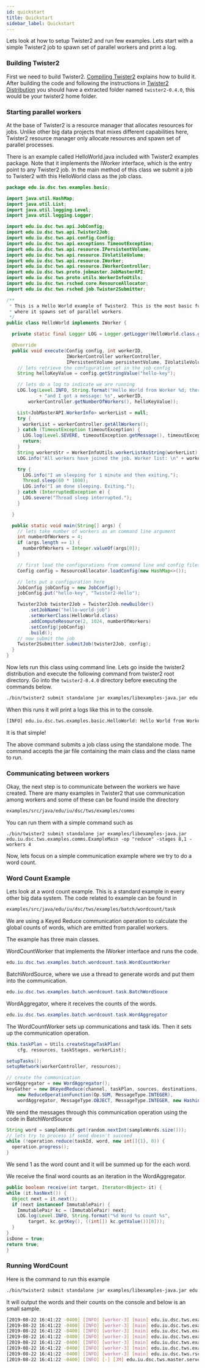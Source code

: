 ```yaml
---
id: quickstart
title: Quickstart
sidebar_label: Quickstart
---
```


Lets look at how to setup Twister2 and run few examples. Lets start with a simple Twister2 job to spawn set of parallel workers and print a log.

### Building Twister2

First we need to build Twister2. [Compiling Twister2](compiling/compiling.md) explains how to build it. After building the code and
following the instructions in [Twister2 Distribution](compiling/linux.md) you should have a extracted folder named `twister2-0.4.0`, this would be your twister2 home folder.

### Starting parallel workers

At the base of Twister2 is a resource manager that allocates resources for jobs. Unlike other big data projects that mixes different capabilities here, Twister2 resource manager only allocate resources and spawn set of parallel processes. 

There is an example called HelloWorld.java included with Twister2 examples package. Note that it implements the IWorker interface, which is the entry point to any Twister2 job. In the main method of this class we submit a job to Twister2 with this HelloWorld class as the job class.

```java
package edu.iu.dsc.tws.examples.basic;

import java.util.HashMap;
import java.util.List;
import java.util.logging.Level;
import java.util.logging.Logger;

import edu.iu.dsc.tws.api.JobConfig;
import edu.iu.dsc.tws.api.Twister2Job;
import edu.iu.dsc.tws.api.config.Config;
import edu.iu.dsc.tws.api.exceptions.TimeoutException;
import edu.iu.dsc.tws.api.resource.IPersistentVolume;
import edu.iu.dsc.tws.api.resource.IVolatileVolume;
import edu.iu.dsc.tws.api.resource.IWorker;
import edu.iu.dsc.tws.api.resource.IWorkerController;
import edu.iu.dsc.tws.proto.jobmaster.JobMasterAPI;
import edu.iu.dsc.tws.proto.utils.WorkerInfoUtils;
import edu.iu.dsc.tws.rsched.core.ResourceAllocator;
import edu.iu.dsc.tws.rsched.job.Twister2Submitter;

/**
 * This is a Hello World example of Twister2. This is the most basic functionality of Twister2,
 * where it spawns set of parallel workers.
 */
public class HelloWorld implements IWorker {

  private static final Logger LOG = Logger.getLogger(HelloWorld.class.getName());

  @Override
  public void execute(Config config, int workerID,
                      IWorkerController workerController,
                      IPersistentVolume persistentVolume, IVolatileVolume volatileVolume) {
    // lets retrieve the configuration set in the job config
    String helloKeyValue = config.getStringValue("hello-key");

    // lets do a log to indicate we are running
    LOG.log(Level.INFO, String.format("Hello World from Worker %d; there are %d total workers "
            + "and I got a message: %s", workerID,
        workerController.getNumberOfWorkers(), helloKeyValue));

    List<JobMasterAPI.WorkerInfo> workerList = null;
    try {
      workerList = workerController.getAllWorkers();
    } catch (TimeoutException timeoutException) {
      LOG.log(Level.SEVERE, timeoutException.getMessage(), timeoutException);
      return;
    }
    String workersStr = WorkerInfoUtils.workerListAsString(workerList);
    LOG.info("All workers have joined the job. Worker list: \n" + workersStr);

    try {
      LOG.info("I am sleeping for 1 minute and then exiting.");
      Thread.sleep(60 * 1000);
      LOG.info("I am done sleeping. Exiting.");
    } catch (InterruptedException e) {
      LOG.severe("Thread sleep interrupted.");
    }

  }

  public static void main(String[] args) {
    // lets take number of workers as an command line argument
    int numberOfWorkers = 4;
    if (args.length == 1) {
      numberOfWorkers = Integer.valueOf(args[0]);
    }

    // first load the configurations from command line and config files
    Config config = ResourceAllocator.loadConfig(new HashMap<>());

    // lets put a configuration here
    JobConfig jobConfig = new JobConfig();
    jobConfig.put("hello-key", "Twister2-Hello");

    Twister2Job twister2Job = Twister2Job.newBuilder()
        .setJobName("hello-world-job")
        .setWorkerClass(HelloWorld.class)
        .addComputeResource(2, 1024, numberOfWorkers)
        .setConfig(jobConfig)
        .build();
    // now submit the job
    Twister2Submitter.submitJob(twister2Job, config);
  }
}
```

Now lets run this class using command line. Lets go inside the twister2 distribution and execute the following command from twister2 root directory. Go into the
`twister2-0.4.0` directory before executing the commands below.

```bash
./bin/twister2 submit standalone jar examples/libexamples-java.jar edu.iu.dsc.tws.examples.basic.HelloWorld 8
```

When this runs it will print a logs like this in to the console.

```bash
[INFO] edu.iu.dsc.tws.examples.basic.HelloWorld: Hello World from Worker 2; there are 8 other workers and I got a configuration value Twister2-Hello
```

It is that simple!

The above command submits a job class using the standalone mode. The command accepts the jar file containing the main class and the class name to run.

### Communicating between workers

Okay, the next step is to communicate between the workers we have created. There are many examples in Twister2 that use communication among workers and some of these can be found inside the directory

```bash
examples/src/java/edu/iu/dsc/tws/examples/comms
```

You can run them with a simple command such as

```text
./bin/twister2 submit standalone jar examples/libexamples-java.jar edu.iu.dsc.tws.examples.comms.ExampleMain -op "reduce" -stages 8,1 -workers 4
```

Now, lets focus on a simple communication example where we try to do a word count.

### Word Count Example

Lets look at a word count example. This is a standard example in every other big data system. The code related to example can be found in

```bash
examples/src/java/edu/iu/dsc/tws/examples/batch/wordcount/task
```

We are using a Keyed Reduce communication operation to calculate the global counts of words, which are emitted from parallel workers.

The example has three main classes.

WordCountWorker that implements the IWorker interface and runs the code.

```java
edu.iu.dsc.tws.examples.batch.wordcount.task.WordCountWorker
```

BatchWordSource, where we use a thread to generate words and put them into the communication.

```java
edu.iu.dsc.tws.examples.batch.wordcount.task.BatchWordSouce
```

WordAggregator, where it receives the counts of the words.

```java
edu.iu.dsc.tws.examples.batch.wordcount.task.WordAggregator
```

The WordCountWorker sets up communications and task ids. Then it sets up the communication operation.

```java
this.taskPlan = Utils.createStageTaskPlan(
    cfg, resources, taskStages, workerList);

setupTasks();
setupNetwork(workerController, resources);

// create the communication
wordAggregator = new WordAggregator();
keyGather = new BKeyedReduce(channel, taskPlan, sources, destinations,
    new ReduceOperationFunction(Op.SUM, MessageType.INTEGER),
    wordAggregator, MessageType.OBJECT, MessageType.INTEGER, new HashingSelector());
```

We send the messages through this communication operation using the code in BatchWordSource

```java
String word = sampleWords.get(random.nextInt(sampleWords.size()));
// lets try to process if send doesn't succeed
while (!operation.reduce(taskId, word, new int[]{1}, 0)) {
  operation.progress();
}
```

We send 1 as the word count and it will be summed up for the each word.

We receive the final word counts as an iteration in the WordAggregator.

```java
public boolean receive(int target, Iterator<Object> it) {
while (it.hasNext()) {
  Object next = it.next();
  if (next instanceof ImmutablePair) {
    ImmutablePair kc = (ImmutablePair) next;
    LOG.log(Level.INFO, String.format("%d Word %s count %s",
        target, kc.getKey(), ((int[]) kc.getValue())[0]));
  }
}
isDone = true;
return true;
}
```

### Running WordCount

Here is the command to run this example

```bash
./bin/twister2 submit standalone jar examples/libexamples-java.jar edu.iu.dsc.tws.examples.batch.wordcount.task.WordCountJob
```

It will output the words and their counts on the console and below is an small sample.

```bash
[2019-08-22 16:41:22 -0400] [INFO] [worker-3] [main] edu.iu.dsc.tws.examples.batch.wordcount.task.WordCountJob: 100003 Word aw count 1  
[2019-08-22 16:41:22 -0400] [INFO] [worker-3] [main] edu.iu.dsc.tws.examples.batch.wordcount.task.WordCountJob: 100003 Word z count 5  
[2019-08-22 16:41:22 -0400] [INFO] [worker-3] [main] edu.iu.dsc.tws.examples.batch.wordcount.task.WordCountJob: 100003 Word DWm count 3  
[2019-08-22 16:41:22 -0400] [INFO] [worker-3] [main] edu.iu.dsc.tws.examples.batch.wordcount.task.WordCountJob: 100003 Word wU count 1  
[2019-08-22 16:41:22 -0400] [INFO] [worker-3] [main] edu.iu.dsc.tws.examples.batch.wordcount.task.WordCountJob: 100003 Word Ge count 1  
[2019-08-22 16:41:22 -0400] [INFO] [worker-3] [main] edu.iu.dsc.tws.examples.batch.wordcount.task.WordCountJob: 100003 Word yW count 2  
[2019-08-22 16:41:22 -0400] [INFO] [worker-3] [main] edu.iu.dsc.tws.rsched.schedulers.standalone.MPIWorker: Worker finished executing - 3  
[2019-08-22 16:41:22 -0400] [INFO] [-] [JM] edu.iu.dsc.tws.master.server.JobMaster: All 4 workers have completed. JobMaster is stopping.  
```

